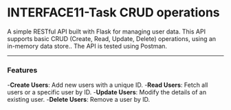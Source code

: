 # INTERFACE11-Task CRUD operations
A simple RESTful API built with Flask for managing user data. This API supports basic CRUD (Create, Read, Update, Delete) operations, using an in-memory data store.. The API is tested using Postman.

---

### Features
-**Create Users**: Add new users with a unique ID.
-**Read Users**: Fetch all users or a specific user by ID.
-**Update Users**: Modify the details of an existing user.
-**Delete Users**: Remove a user by ID.
